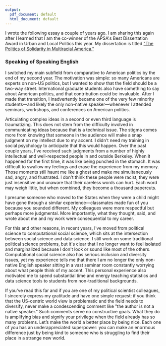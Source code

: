 ```yaml
---
output:
  pdf_document: default
  html_document: default
---
```


I wrote the following essay a couple of years ago. I am sharing this again after I learned that I am the co-winner of the APSA's Best Dissertation Award in Urban and Local Politics this year. My dissertation is titled ["The Politics of Solidarity in Multiracial America."](https://escholarship.org/content/qt3531f8fr/qt3531f8fr.pdf)

### Speaking of Speaking English

I switched my main subfield from comparative to American politics by the end of my second year. The motivation was simple: so many Americans are experts on non-US politics, but I wanted to show that the field should be a two-way street. International graduate students also have something to say about American politics, and that contribution could be invaluable. After I made that transition, I inadvertently became one of the very few minority students—and likely the only non-native speaker—whenever I attended seminars, workshops, and conferences on American politics.

Articulating complex ideas in a second or even third language is traumatizing. This does not stem from the difficulty involved in communicating ideas because that is a technical issue. The stigma comes more from knowing that someone in the audience will make a snap judgment on my intellect due to my accent. I didn't need my training in social psychology to anticipate that this would happen. Over the past couple years, I've received such judgments from a number of highly intellectual and well-respected people in and outside Berkeley. When it happened for the first time, it was like being punched in the stomach. It was difficult to swallow my feelings and erase the experience from my memory. Those moments still haunt me like a ghost and make me simultaneously sad, angry, and frustrated. I don't think these people were racist, they were just insensitive and unaware that their careless words can hurt. Each word may weigh little, but when combined, they become a thousand papercuts.

I presume someone who moved to the States when they were a child might have gone through a similar experience—classmates made fun of you because you sounded different. My colleagues were more respectful but perhaps more judgmental. More importantly, what they thought, said, and wrote about me and my work were consequential to my career.

For this and other reasons, in recent years, I've moved from political science to computational social science, which sits at the intersection between social science and data science. I still work on some traditional political science problems, but it's clear that I no longer want to feel isolated and marginalized because I don't look or sound like most of the others. Computational social science also has serious inclusion and diversity issues, yet my experience tells me that there I am no longer the only non-native English speaker sitting in a vast seminar room constantly worrying about what people think of my accent. This personal experience also motivated me to spend substantial time and energy teaching statistics and data science tools to students from non-traditional backgrounds. 

If you've read this far and if you are one of my political scientist colleagues, I sincerely express my gratitude and have one simple request: if you think that the US-centric world view is problematic and the field needs to diversify, never make a condescending comment like "the author is not a native speaker." Such comments serve no constructive goals. What they do is amplifying bias and signify your privilege when the field already has so many problems. Let’s make the world a better place by being nice. Each one of you has an underappreciated superpower: you can make an enormous difference just by being kind to someone who is struggling to find their place in a strange new world.